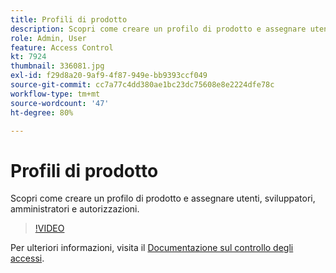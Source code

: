 ```yaml
---
title: Profili di prodotto
description: Scopri come creare un profilo di prodotto e assegnare utenti, sviluppatori, amministratori e autorizzazioni.
role: Admin, User
feature: Access Control
kt: 7924
thumbnail: 336081.jpg
exl-id: f29d8a20-9af9-4f87-949e-bb9393ccf049
source-git-commit: cc7a77c4dd380ae1bc23dc75608e8e2224dfe78c
workflow-type: tm+mt
source-wordcount: '47'
ht-degree: 80%

---
```


# Profili di prodotto

Scopri come creare un profilo di prodotto e assegnare utenti, sviluppatori, amministratori e autorizzazioni.

>[!VIDEO](https://video.tv.adobe.com/v/336081?quality=12&learn=on)

Per ulteriori informazioni, visita il [Documentazione sul controllo degli accessi](https://experienceleague.adobe.com/docs/experience-platform/access-control/home.html?lang=it).